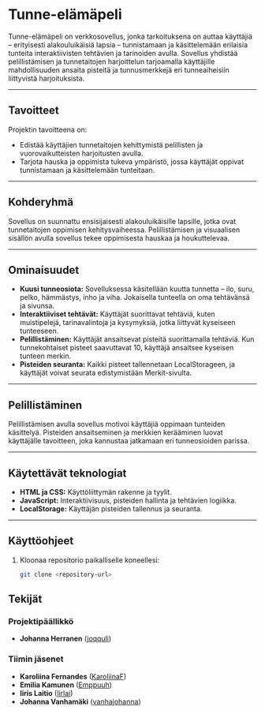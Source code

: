 # Tunne-elämäpeli

Tunne-elämäpeli on verkkosovellus, jonka tarkoituksena on auttaa käyttäjiä – erityisesti alakouluikäisiä lapsia – tunnistamaan ja käsittelemään erilaisia tunteita interaktiivisten tehtävien ja tarinoiden avulla. Sovellus yhdistää pelillistämisen ja tunnetaitojen harjoittelun tarjoamalla käyttäjille mahdollisuuden ansaita pisteitä ja tunnusmerkkejä eri tunneaiheisiin liittyvistä harjoituksista.

---

## Tavoitteet

Projektin tavoitteena on:
- Edistää käyttäjien tunnetaitojen kehittymistä pelillisten ja vuorovaikutteisten harjoitusten avulla.
- Tarjota hauska ja oppimista tukeva ympäristö, jossa käyttäjät oppivat tunnistamaan ja käsittelemään tunteitaan.

---

## Kohderyhmä

Sovellus on suunnattu ensisijaisesti alakouluikäisille lapsille, jotka ovat tunnetaitojen oppimisen kehitysvaiheessa. Pelillistämisen ja visuaalisen sisällön avulla sovellus tekee oppimisesta hauskaa ja houkuttelevaa.

---

## Ominaisuudet

- **Kuusi tunneosiota:** Sovelluksessa käsitellään kuutta tunnetta – ilo, suru, pelko, hämmästys, inho ja viha. Jokaisella tunteella on oma tehtävänsä ja sivunsa.
- **Interaktiiviset tehtävät:** Käyttäjät suorittavat tehtäviä, kuten muistipelejä, tarinavalintoja ja kysymyksiä, jotka liittyvät kyseiseen tunteeseen.
- **Pelillistäminen:** Käyttäjät ansaitsevat pisteitä suorittamalla tehtäviä. Kun tunnekohtaiset pisteet saavuttavat 10, käyttäjä ansaitsee kyseisen tunteen merkin.
- **Pisteiden seuranta:** Kaikki pisteet tallennetaan LocalStorageen, ja käyttäjät voivat seurata edistymistään Merkit-sivulta.

---

## Pelillistäminen

Pelillistämisen avulla sovellus motivoi käyttäjiä oppimaan tunteiden käsittelyä. Pisteiden ansaitseminen ja merkkien kerääminen luovat käyttäjälle tavoitteen, joka kannustaa jatkamaan eri tunneosioiden parissa.

---

## Käytettävät teknologiat

- **HTML ja CSS:** Käyttöliittymän rakenne ja tyylit.
- **JavaScript:** Interaktiivisuus, pisteiden hallinta ja tehtävien logiikka.
- **LocalStorage:** Käyttäjän pisteiden tallennus ja seuranta.

---

## Käyttöohjeet

1. Kloonaa repositorio paikalliselle koneellesi:
   ```bash
   git clone <repository-url>


## Tekijät

### Projektipäällikkö
- **Johanna Herranen** ([joqquli](https://github.com/joqquli))

### Tiimin jäsenet
- **Karoliina Fernandes** ([KaroliinaF](https://github.com/KaroliinaF))
- **Emilia Kamunen** ([Emppuuh](https://github.com/Emppuuh))
- **Iiris Laitio** ([Iirlai](https://github.com/Iirlai))
- **Johanna Vanhamäki** ([vanhajohanna](https://github.com/vanhajohanna))
